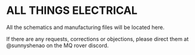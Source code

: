 # ALL THINGS ELECTRICAL
All the schematics and manufacturing files will be located here.

If there are any requests, corrections or objections, please direct them at @sunnyshenao on the MQ rover discord.
